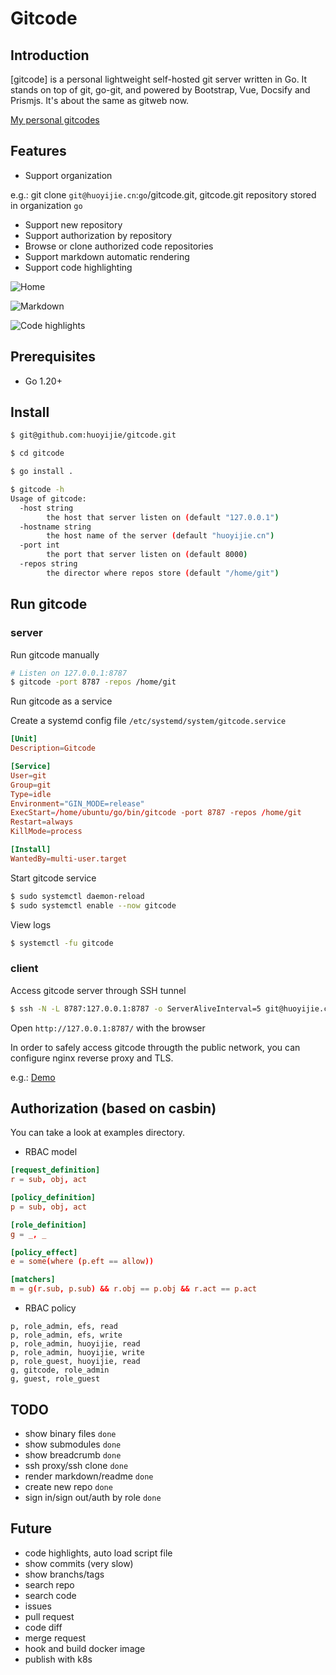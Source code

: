# Gitcode

## Introduction

[gitcode] is a personal lightweight self-hosted git server written in Go. It stands on top of git, go-git, and powered by Bootstrap, Vue, Docsify and Prismjs. It's about the same as gitweb now.

[My personal gitcodes](https://huoyijie.cn:1024)

## Features

* Support organization

e.g.: git clone `git@huoyijie.cn`:`go`/gitcode.git, gitcode.git repository stored in organization `go`

* Support new repository
* Support authorization by repository
* Browse or clone authorized code repositories
* Support markdown automatic rendering
* Support code highlighting

![Home](docs/images/gitcode-home.png)

![Markdown](docs/images/gitcode-markdown.png)

![Code highlights](docs/images/gitcode-highlights.png)

## Prerequisites

* Go 1.20+

## Install

```bash
$ git@github.com:huoyijie/gitcode.git

$ cd gitcode

$ go install .
```

```bash
$ gitcode -h
Usage of gitcode:
  -host string
    	the host that server listen on (default "127.0.0.1")
  -hostname string
    	the host name of the server (default "huoyijie.cn")
  -port int
    	the port that server listen on (default 8000)
  -repos string
    	the director where repos store (default "/home/git")
```

## Run gitcode

### server

Run gitcode manually
```bash
# Listen on 127.0.0.1:8787
$ gitcode -port 8787 -repos /home/git
```

Run gitcode as a service

Create a systemd config file `/etc/systemd/system/gitcode.service`
```conf
[Unit]
Description=Gitcode

[Service]
User=git
Group=git
Type=idle
Environment="GIN_MODE=release"
ExecStart=/home/ubuntu/go/bin/gitcode -port 8787 -repos /home/git
Restart=always
KillMode=process

[Install]
WantedBy=multi-user.target
```

Start gitcode service
```bash
$ sudo systemctl daemon-reload
$ sudo systemctl enable --now gitcode
```

View logs
```bash
$ systemctl -fu gitcode
```

### client

Access gitcode server through SSH tunnel
```bash
$ ssh -N -L 8787:127.0.0.1:8787 -o ServerAliveInterval=5 git@huoyijie.cn
```

Open `http://127.0.0.1:8787/` with the browser

In order to safely access gitcode througth the public network, you can configure nginx reverse proxy and TLS.

e.g.: [Demo](https://huoyijie.cn:1024)

## Authorization (based on casbin)

You can take a look at examples directory.

* RBAC model
```conf
[request_definition]
r = sub, obj, act

[policy_definition]
p = sub, obj, act

[role_definition]
g = _, _

[policy_effect]
e = some(where (p.eft == allow))

[matchers]
m = g(r.sub, p.sub) && r.obj == p.obj && r.act == p.act
```

* RBAC policy
```csv
p, role_admin, efs, read
p, role_admin, efs, write
p, role_admin, huoyijie, read
p, role_admin, huoyijie, write
p, role_guest, huoyijie, read
g, gitcode, role_admin
g, guest, role_guest
```

## TODO

* show binary files `done`
* show submodules `done`
* show breadcrumb `done`
* ssh proxy/ssh clone `done`
* render markdown/readme `done`
* create new repo `done`
* sign in/sign out/auth by role `done`

## Future

* code highlights, auto load script file
* show commits (very slow)
* show branchs/tags
* search repo
* search code
* issues
* pull request
* code diff
* merge request
* hook and build docker image
* publish with k8s